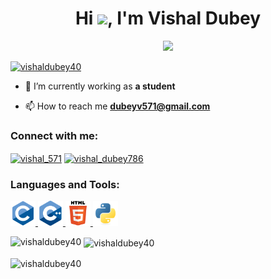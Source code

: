 <h1 align="center">Hi <img src="https://media.giphy.com/media/hvRJCLFzcasrR4ia7z/giphy.gif" width="30">, I'm Vishal Dubey</h1>
<!-- <h3 align="center">A passionate Competitve coder from India</h3> -->
<p align="center">
  <a href="https://github.com/DenverCoder1/readme-typing-svg"><img src="https://readme-typing-svg.herokuapp.com?lines=A+passionate+Competitve+coder+from+India&center=true&width=500&height=50"></a>
</p>
<p align="left"> <a href="https://github.com/ryo-ma/github-profile-trophy"><img src="https://github-profile-trophy.vercel.app/?username=vishaldubey40&theme=onedark" alt="vishaldubey40" /></a> </p>

- 🔭 I’m currently working as **a student**

- 📫 How to reach me **dubeyv571@gmail.com**

<h3 align="left">Connect with me:</h3>
<p align="left">
<a href="https://www.codechef.com/users/vishal_571" target="blank"><img align="center" src="https://cdn.jsdelivr.net/npm/simple-icons@3.1.0/icons/codechef.svg" alt="vishal_571" height="30" width="40" /></a>
<a href="https://codeforces.com/profile/vishal_dubey786" target="blank"><img align="center" src="https://cdn.jsdelivr.net/npm/simple-icons@3.0.1/icons/codeforces.svg" alt="vishal_dubey786" height="30" width="40" /></a>
</p>

<h3 align="left">Languages and Tools:</h3>
<p align="left"> <a href="https://www.cprogramming.com/" target="_blank"> <img src="https://raw.githubusercontent.com/devicons/devicon/master/icons/c/c-original.svg" alt="c" width="40" height="40"/> </a> <a href="https://www.w3schools.com/cpp/" target="_blank"> <img src="https://raw.githubusercontent.com/devicons/devicon/master/icons/cplusplus/cplusplus-original.svg" alt="cplusplus" width="40" height="40"/> </a> <a href="https://www.w3.org/html/" target="_blank"> <img src="https://raw.githubusercontent.com/devicons/devicon/master/icons/html5/html5-original-wordmark.svg" alt="html5" width="40" height="40"/> </a> <a href="https://www.python.org" target="_blank"> <img src="https://raw.githubusercontent.com/devicons/devicon/master/icons/python/python-original.svg" alt="python" width="40" height="40"/> </a> </p>

<p><img align="left" src="https://github-readme-stats.vercel.app/api/top-langs?username=vishaldubey40&theme=github_dark&show_icons=true&locale=en&layout=compact" alt="vishaldubey40" /></p>

<p>&nbsp;<img align="center" src="https://github-readme-stats.vercel.app/api?username=vishaldubey40&theme=github_dark&show_icons=true&locale=en" alt="vishaldubey40" /></p>

<p><img align="center" src="https://github-readme-streak-stats.herokuapp.com/?user=vishaldubey40&theme=github_dark" alt="vishaldubey40" /></p>
